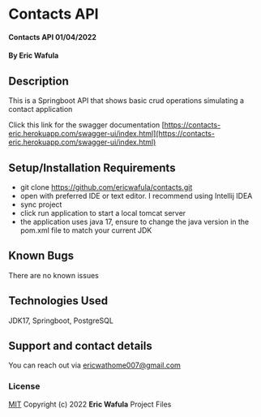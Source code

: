 # Contacts API
#### Contacts API 01/04/2022
#### By Eric Wafula
## Description
This is a Springboot API that shows basic crud operations simulating a contact application

Click this link for the swagger documentation [https://contacts-eric.herokuapp.com/swagger-ui/index.html](https://contacts-eric.herokuapp.com/swagger-ui/index.html)

## Setup/Installation Requirements
* git clone https://github.com/ericwafula/contacts.git
* open with preferred IDE or text editor. I recommend using Intellij IDEA
* sync project
* click run application to start a local tomcat server
* the application uses java 17, ensure to change the java version in the pom.xml file to match your current JDK
## Known Bugs
There are no known issues 
## Technologies Used
JDK17, Springboot, PostgreSQL
## Support and contact details
You can reach out via ericwathome007@gmail.com
### License
[MIT](license.txt)
Copyright (c) 2022 **Eric Wafula** Project Files
